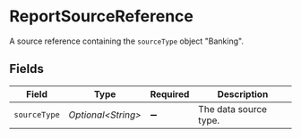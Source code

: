 # ReportSourceReference

A source reference containing the `sourceType` object "Banking".


## Fields

| Field                 | Type                  | Required              | Description           |
| --------------------- | --------------------- | --------------------- | --------------------- |
| `sourceType`          | *Optional\<String>*   | :heavy_minus_sign:    | The data source type. |